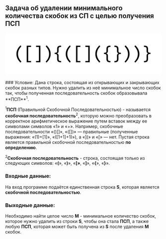 ## Задача об удалении минимального количества скобок из СП с целью получения ПСП
<p align="center">
  <img src="brackets.png" alt="Пример ПСП" />
</p>
### Условие:
Дана строка, состоящая из открывающих и закрывающих скобок разных типов. Нужно удалить из неё минимальное число скобок так, чтобы полученная последовательность скобок образовывала **ПСП**<sup>1</sup>.

<sup>1</sup>**ПСП** (Правильной Скобочной Последовательностью) - называется **скобочная последовательность**<sup>2</sup>, которую можно преобразовать в корректное арифметическое выражение путем вставок между ее символами символов «1» и «+». Например, скобочные последовательности «()[]», «([])» — правильные (полученные выражения: «(1)+[1]», «([1+1]+1)»), а «](» и «[» — нет. Пустая строка является правильной скобочной последовательностью **по определению**.

<sup>2</sup>**Скобочная последовательность** - строка, состоящая только из следующих символов: «**(**», «**)**», «**[»**, «**]**», «**{**», «**}**».
### Входные данные:
На вход программе подаётся единственная строка **S**, которая является **скобочной последовательностью**.
### Выходные данные:
Необходимо найти целое число **M** - минимальное количество скобок, которое нужно удалить из строки **S**, чтобы она стала **ПСП**, а также любую **ПСП**, которая может быть получена из **S** после удаления **M** скобок.
